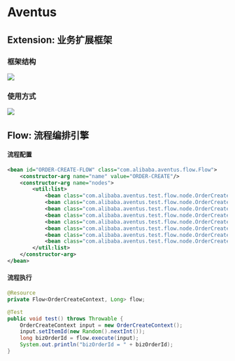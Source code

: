 # Aventus

## Extension: 业务扩展框架

### 框架结构
![](https://img.alicdn.com/imgextra/i4/O1CN01tXTb2K1CZYZL8dyWP_!!6000000000095-2-tps-1362-1482.png)

### 使用方式
![](https://img.alicdn.com/imgextra/i2/O1CN01w67nnS1zErqos8eRN_!!6000000006683-2-tps-2088-920.png)



## Flow: 流程编排引擎
#### 流程配置
```xml
<bean id="ORDER-CREATE-FLOW" class="com.alibaba.aventus.flow.Flow">
    <constructor-arg name="name" value="ORDER-CREATE"/>
    <constructor-arg name="nodes">
        <util:list>
            <bean class="com.alibaba.aventus.test.flow.node.OrderCreateNode1"/>
            <bean class="com.alibaba.aventus.test.flow.node.OrderCreateNode2"/>
            <bean class="com.alibaba.aventus.test.flow.node.OrderCreateNode2"/>
            <bean class="com.alibaba.aventus.test.flow.node.OrderCreateNode2"/>
            <bean class="com.alibaba.aventus.test.flow.node.OrderCreateNode2"/>
            <bean class="com.alibaba.aventus.test.flow.node.OrderCreateNode2"/>
            <bean class="com.alibaba.aventus.test.flow.node.OrderCreateNode2"/>
            <bean class="com.alibaba.aventus.test.flow.node.OrderCreateNode3"/>
        </util:list>
    </constructor-arg>
</bean>
```

#### 流程执行
```java
@Resource
private Flow<OrderCreateContext, Long> flow;

@Test
public void test() throws Throwable {
    OrderCreateContext input = new OrderCreateContext();
    input.setItemId(new Random().nextInt());
    long bizOrderId = flow.execute(input);
    System.out.println("bizOrderId = " + bizOrderId);
}
```
